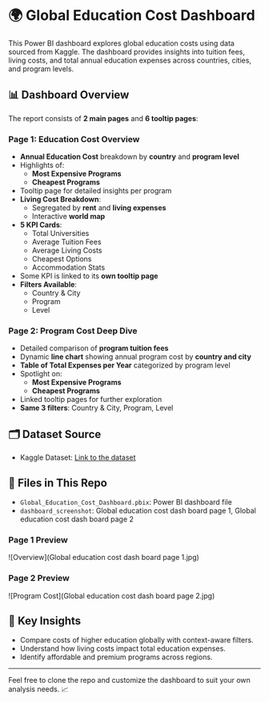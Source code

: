 # 🌍 Global Education Cost Dashboard

This Power BI dashboard explores global education costs using data sourced from Kaggle. The dashboard provides insights into tuition fees, living costs, and total annual education expenses across countries, cities, and program levels.

## 📊 Dashboard Overview

The report consists of **2 main pages** and **6 tooltip pages**:

### Page 1: Education Cost Overview
- **Annual Education Cost** breakdown by **country** and **program level**
- Highlights of:
  - **Most Expensive Programs**
  - **Cheapest Programs**
- Tooltip page for detailed insights per program
- **Living Cost Breakdown**:
  - Segregated by **rent** and **living expenses**
  - Interactive **world map**
- **5 KPI Cards**:
  - Total Universities
  - Average Tuition Fees
  - Average Living Costs
  - Cheapest Options
  - Accommodation Stats
- Some KPI is linked to its **own tooltip page**
- **Filters Available**:
  - Country & City
  - Program
  - Level

### Page 2: Program Cost Deep Dive
- Detailed comparison of **program tuition fees**
- Dynamic **line chart** showing annual program cost by **country and city**
- **Table of Total Expenses per Year** categorized by program level
- Spotlight on:
  - **Most Expensive Programs**
  - **Cheapest Programs**
- Linked tooltip pages for further exploration
- **Same 3 filters**: Country & City, Program, Level

## 🗂 Dataset Source

- Kaggle Dataset: [Link to the dataset](#) <!-- Replace # with actual Kaggle URL -->

## 📁 Files in This Repo

- `Global_Education_Cost_Dashboard.pbix`: Power BI dashboard file
- `dashboard_screenshot`: Global education cost dash board page 1, Global education cost dash board page 2
### Page 1 Preview
![Overview](Global education cost dash board page 1.jpg)

### Page 2 Preview
![Program Cost](Global education cost dash board page 2.jpg)


## 🧠 Key Insights

- Compare costs of higher education globally with context-aware filters.
- Understand how living costs impact total education expenses.
- Identify affordable and premium programs across regions.

---

Feel free to clone the repo and customize the dashboard to suit your own analysis needs. 📈
